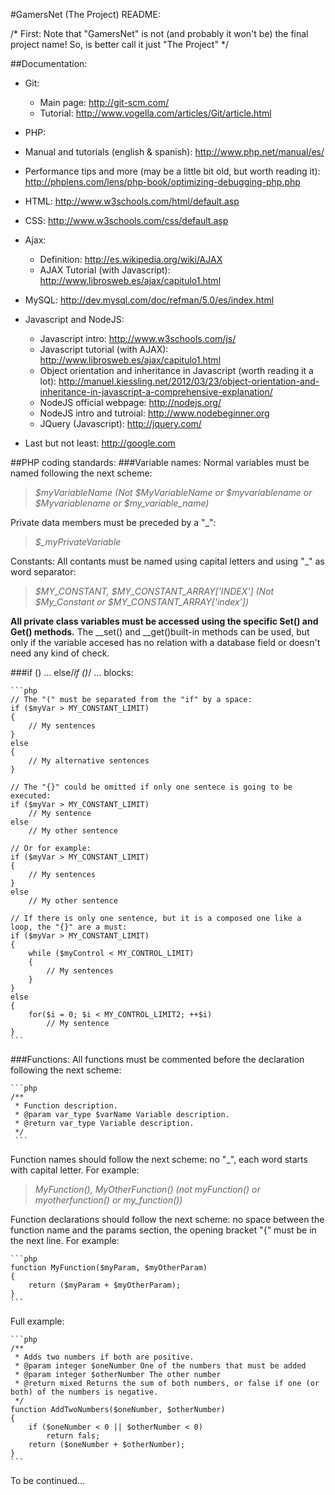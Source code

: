 #GamersNet (The Project) README:

/*
First: Note that "GamersNet" is not (and probably it won't be) the final project name!
So, is better call it just "The Project"
*/

##Documentation:
- Git:
    - Main page: http://git-scm.com/
    - Tutorial: http://www.vogella.com/articles/Git/article.html

- PHP:
- Manual and tutorials (english & spanish): http://www.php.net/manual/es/
- Performance tips and more (may be a little bit old, but worth reading it): http://phplens.com/lens/php-book/optimizing-debugging-php.php

- HTML: http://www.w3schools.com/html/default.asp

- CSS: http://www.w3schools.com/css/default.asp

- Ajax:
    - Definition: http://es.wikipedia.org/wiki/AJAX
    - AJAX Tutorial (with Javascript): http://www.librosweb.es/ajax/capitulo1.html
    
- MySQL: http://dev.mysql.com/doc/refman/5.0/es/index.html

- Javascript and NodeJS:
    - Javascript intro: http://www.w3schools.com/js/
    - Javascript tutorial (with AJAX): http://www.librosweb.es/ajax/capitulo1.html
    - Object orientation and inheritance in Javascript (worth reading it a lot): http://manuel.kiessling.net/2012/03/23/object-orientation-and-inheritance-in-javascript-a-comprehensive-explanation/
    - NodeJS official webpage: http://nodejs.org/
    - NodeJS intro and tutroial: http://www.nodebeginner.org
    - JQuery (Javascript): http://jquery.com/

- Last but not least: http://google.com

##PHP coding standards:
###Variable names:
Normal variables must be named following the next scheme:
>*$myVariableName (Not $MyVariableName or $myvariablename or $Myvariablename or $my_variable_name)*

Private data members must be preceded by a "_":
>*$_myPrivateVariable*

Constants: All contants must be named using capital letters and using "_" as word separator:
>*$MY_CONSTANT, $MY_CONSTANT_ARRAY['INDEX'] (Not $My_Constant or $MY_CONSTANT_ARRAY['index'])*

**All private class variables must be accessed using the specific Set() and Get() methods.** The __set() and __get()built-in methods can be used, but only if the variable accesed has no relation with a database field or doesn't need any kind of check.

###if () ... else/*if ()*/ ... blocks:

    ```php
    // The "(" must be separated from the "if" by a space:
    if ($myVar > MY_CONSTANT_LIMIT)
    {
        // My sentences
    }
    else
    {
        // My alternative sentences
    }

    // The "{}" could be omitted if only one sentece is going to be executed:
    if ($myVar > MY_CONSTANT_LIMIT)
        // My sentence
    else
        // My other sentence

    // Or for example:
    if ($myVar > MY_CONSTANT_LIMIT)
    {
        // My sentences
    }
    else
        // My other sentence

    // If there is only one sentence, but it is a composed one like a loop, the "{}" are a must:
    if ($myVar > MY_CONSTANT_LIMIT)
    {
        while ($myControl < MY_CONTROL_LIMIT)
        {
            // My sentences
        }
    }
    else
    {
        for($i = 0; $i < MY_CONTROL_LIMIT2; ++$i)
            // My sentence
    }
    ```

###Functions:
All functions must be commented before the declaration following the next scheme:

    ```php
    /**
     * Function description.
     * @param var_type $varName Variable description.
     * @return var_type Variable description.
     */
     ```

Function names should follow the next scheme: no "_", each word starts with capital letter. For example:
>*MyFunction(), MyOtherFunction() (not myFunction() or myotherfunction() or my_function())*

Function declarations should follow the next scheme: no space between the function name and the params section, the opening bracket "{" must be in the next line. For example:

    ```php
    function MyFunction($myParam, $myOtherParam)
    {
        return ($myParam + $myOtherParam);
    }
    ```

Full example:

    ```php
    /**
     * Adds two numbers if both are positive.
     * @param integer $oneNumber One of the numbers that must be added
     * @param integer $otherNumber The other number
     * @return mixed Returns the sum of both numbers, or false if one (or both) of the numbers is negative.
     */
    function AddTwoNumbers($oneNumber, $otherNumber)
    {
        if ($oneNumber < 0 || $otherNumber < 0)
            return fals;
        return ($oneNumber + $otherNumber);
    }
    ```

To be continued...
